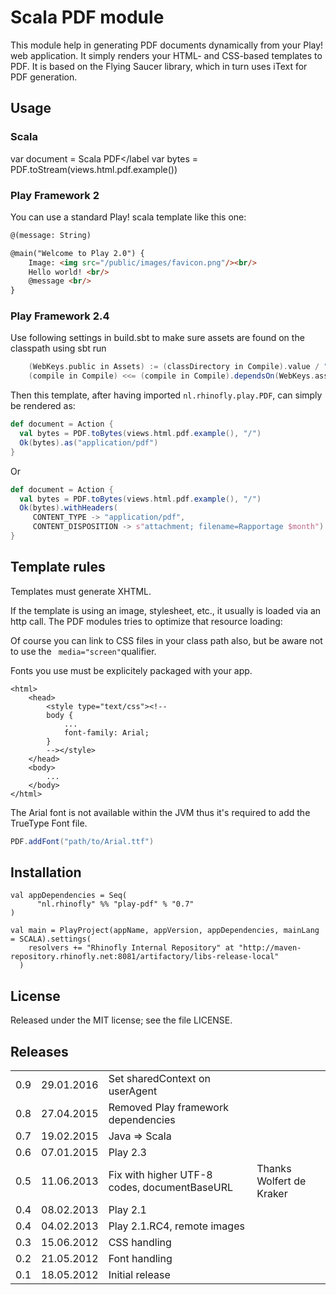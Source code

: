 # Scala PDF module

This module help in generating PDF documents dynamically from your Play! web application.
It simply renders your HTML- and CSS-based templates to PDF.
It is based on the Flying Saucer library, which in turn uses iText for PDF generation.

## Usage

### Scala

var document = <body><label>Scala PDF</label</body>
var bytes = PDF.toStream(views.html.pdf.example())

### Play Framework 2

You can use a standard Play! scala template like this one:
``` html
@(message: String)

@main("Welcome to Play 2.0") {
    Image: <img src="/public/images/favicon.png"/><br/>
    Hello world! <br/>
    @message <br/>
}
```

### Play Framework 2.4

Use following settings in build.sbt to make sure assets are found on the classpath using sbt run

``` scala
    (WebKeys.public in Assets) := (classDirectory in Compile).value / "public",
    (compile in Compile) <<= (compile in Compile).dependsOn(WebKeys.assets in Assets)
```

Then this template, after having imported ```nl.rhinofly.play.PDF```, can simply be rendered as:
``` scala
def document = Action {
  val bytes = PDF.toBytes(views.html.pdf.example(), "/")
  Ok(bytes).as("application/pdf")
}
```

Or
``` scala
def document = Action {
  val bytes = PDF.toBytes(views.html.pdf.example(), "/")
  Ok(bytes).withHeaders(
     CONTENT_TYPE -> "application/pdf",
     CONTENT_DISPOSITION -> s"attachment; filename=Rapportage $month")
}
```

## Template rules


Templates must generate XHTML.

If the template is using an image, stylesheet, etc., it usually is loaded via an http call.
The PDF modules tries to optimize that resource loading:

Of course you can link to CSS files in your class path also, but be aware not to
use the ``` media="screen"```qualifier.

Fonts you use must be explicitely packaged with your app.
```
<html>
	<head>
		<style type="text/css"><!--
		body {
			...
			font-family: Arial;
		}
		--></style>	
	</head>
	<body>
		...
	</body>
</html>
```

The Arial font is not available within the JVM thus it's required to add the TrueType Font file.

```scala
PDF.addFont("path/to/Arial.ttf")
```

## Installation
```
val appDependencies = Seq(
      "nl.rhinofly" %% "play-pdf" % "0.7"
)

val main = PlayProject(appName, appVersion, appDependencies, mainLang = SCALA).settings(
    resolvers += "Rhinofly Internal Repository" at "http://maven-repository.rhinofly.net:8081/artifactory/libs-release-local"
  )
```


## License
Released under the MIT license; see the file LICENSE.

## Releases

<table>
  <tr>
    <td>0.9</td>
    <td>29.01.2016</td>
    <td>Set sharedContext on userAgent</td>
    <td></td>
  </tr>
  <tr>
    <td>0.8</td>
    <td>27.04.2015</td>
    <td>Removed Play framework dependencies</td>
    <td></td>
  </tr>
  <tr>
    <td>0.7</td>
    <td>19.02.2015</td>
    <td>Java => Scala</td>
    <td></td>
  </tr>
  <tr>
    <td>0.6</td>
    <td>07.01.2015</td>
    <td>Play 2.3</td>
    <td></td>
  </tr>
  <tr>
    <td>0.5</td>
    <td>11.06.2013</td>
    <td>Fix with higher UTF-8 codes, documentBaseURL</td>
    <td>Thanks Wolfert de Kraker</td>
  </tr>
  <tr>
    <td>0.4</td>
    <td>08.02.2013</td>
    <td>Play 2.1</td>
    <td></td>
  </tr>
  <tr>
    <td>0.4</td>
    <td>04.02.2013</td>
    <td>Play 2.1.RC4, remote images</td>
    <td></td>
  </tr>
  <tr>
    <td>0.3</td>
    <td>15.06.2012</td>
    <td>CSS handling</td>
    <td></td>
  </tr>
  <tr>
    <td>0.2</td>
    <td>21.05.2012</td>
    <td>Font handling</td>
    <td></td>
  </tr>
  <tr>
    <td>0.1</td>
    <td>18.05.2012</td>
    <td>Initial release</td>
    <td></td>
  </tr>
</table>

